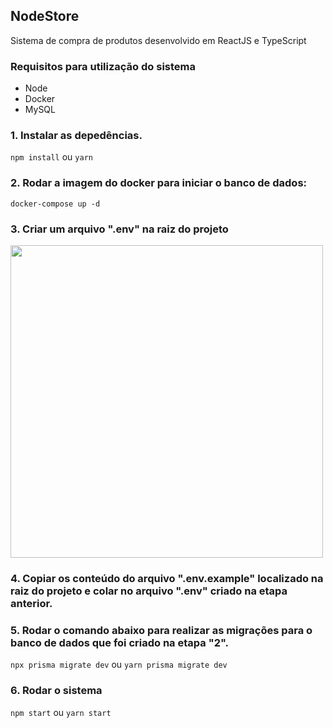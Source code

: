 ## NodeStore 
  Sistema de compra de produtos desenvolvido em ReactJS e TypeScript

### Requisitos para utilização do sistema
  - Node
  - Docker 
  - MySQL

### 1. Instalar as depedências.
  ```npm install```
	ou
  ```yarn```

### 2. Rodar a imagem do docker para iniciar o banco de dados:
  ```docker-compose up -d```

### 3. Criar um arquivo ".env" na raiz do projeto

<img src="./public/img/example_env.png" width="500px">


### 4. Copiar os conteúdo do arquivo ".env.example" localizado na raiz do projeto e colar no arquivo ".env" criado na etapa anterior.

### 5. Rodar o comando abaixo para realizar as migrações para o banco de dados que foi criado na etapa "2".
  ```npx prisma migrate dev```
	ou
  ```yarn prisma migrate dev```

### 6. Rodar o sistema
  ```npm start```
	ou
  ```yarn start```
